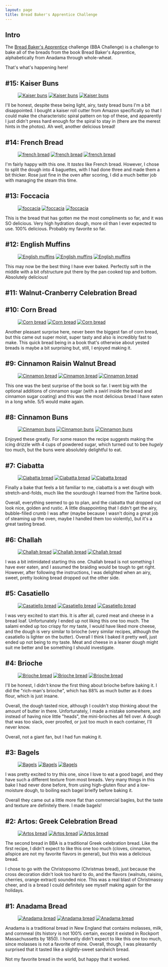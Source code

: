 ```yaml
---
layout: page
title: Bread Baker's Apprentice Challenge
---
```


## Intro

The [Bread Baker's Apprentice](https://pinchmysalt.com/the-bba-challenge/) challenge (BBA Challenge) is a challenge to bake all of the breads from the book Bread Baker's Apprentice, alphabetically from Anadama through whole-wheat.

That's what's happening here!

## #15: Kaiser Buns

<figure class="third">
  <a href="/images/pages/bba_challenge/kaiserbuns1.jpg"><img src="/images/pages/bba_challenge/kaiserbuns1.jpg" alt="Kaiser buns"></a>
  <a href="/images/pages/bba_challenge/kaiserbuns2.jpg"><img src="/images/pages/bba_challenge/kaiserbuns2.jpg" alt="Kaiser buns"></a>
  <a href="/images/pages/bba_challenge/kaiserbuns3.jpg"><img src="/images/pages/bba_challenge/kaiserbuns3.jpg" alt="Kaiser buns"></a>
</figure>

I'll be honest, despite these being light, airy, tasty bread buns I'm a bit disappointed.  I bought a kaiser roll cutter from Amazon specifically so that I could make the characteristic spiral pattern on top of these, and apparently I just didn't press hard enough for the spiral to stay in (there are the merest hints in the photos).  Ah well, another delicious bread!

## #14: French Bread
 
<figure class="third">
  <a href="/images/pages/bba_challenge/frenchbread1.jpg"><img src="/images/pages/bba_challenge/frenchbread1.jpg" alt="french bread"></a>
  <a href="/images/pages/bba_challenge/frenchbread2.jpg"><img src="/images/pages/bba_challenge/frenchbread2.jpg" alt="french bread"></a>
  <a href="/images/pages/bba_challenge/frenchbread3.jpg"><img src="/images/pages/bba_challenge/frenchbread3.jpg" alt="french bread"></a>
</figure>

I'm fairly happy with this one.  It *tastes* like French bread.  However, I chose to split the dough into 4 baguettes, with I had done three and made them a bit thicker.  Rose just fine in the oven after scoring, I did a much better job with managing the steam this time.

## #13: Foccacia

<figure class="third">
  <a href="/images/pages/bba_challenge/foccacia1.jpg"><img src="/images/pages/bba_challenge/foccacia1.jpg" alt="foccacia"></a>
  <a href="/images/pages/bba_challenge/foccacia2.jpg"><img src="/images/pages/bba_challenge/foccacia2.jpg" alt="foccacia"></a>
  <a href="/images/pages/bba_challenge/foccacia3.jpg"><img src="/images/pages/bba_challenge/foccacia3.jpg" alt="foccacia"></a>
</figure>

This is the bread that has gotten me the most compliments so far, and it was SO delicious.  Very high hydration dough, more oil than I ever expected to use.  100% delicious.  Probably my favorite so far.

## #12: English Muffins

<figure class="third">
  <a href="/images/pages/bba_challenge/englishmuffins1.jpg"><img src="/images/pages/bba_challenge/englishmuffins1.jpg" alt="English muffins"></a>
  <a href="/images/pages/bba_challenge/englishmuffins2.jpg"><img src="/images/pages/bba_challenge/englishmuffins2.jpg" alt="English muffins"></a>
  <a href="/images/pages/bba_challenge/englishmuffins3.jpg"><img src="/images/pages/bba_challenge/englishmuffins3.jpg" alt="English muffins"></a>
</figure>

This may now be the best thing I have ever baked.  Perfectly soft in the middle with a bit ofstructure put there by the pan cooked top and bottom.  Absolutely delicious!

## #11: Walnut-Cranberry Celebration Bread

## #10: Corn Bread

<figure class="third">
  <a href="/images/pages/bba_challenge/cornbread1.jpg"><img src="/images/pages/bba_challenge/cornbread1.jpg" alt="Corn bread"></a>
  <a href="/images/pages/bba_challenge/cornbread2.jpg"><img src="/images/pages/bba_challenge/cornbread2.jpg" alt="Corn bread"></a>
  <a href="/images/pages/bba_challenge/cornbread3.jpg"><img src="/images/pages/bba_challenge/cornbread3.jpg" alt="Corn bread"></a>
</figure>

Another pleasant surprise here, never been the biggest fan of corn bread, but this came out super moist, super tasty and also is incredibly fast to make.  This quick bread being in a book that's otherwise about yested breads is maybe a bit surprising but, still, I enjoyed making it.

## #9:  Cinnamon Raisin Walnut Bread

<figure class="third">
  <a href="/images/pages/bba_challenge/cinnamonbread1.jpg"><img src="/images/pages/bba_challenge/cinnamonbread1.jpg" alt="Cinnamon bread"></a>
  <a href="/images/pages/bba_challenge/cinnamonbread2.jpg"><img src="/images/pages/bba_challenge/cinnamonbread2.jpg" alt="Cinnamon bread"></a>
  <a href="/images/pages/bba_challenge/cinnamonbread3.jpg"><img src="/images/pages/bba_challenge/cinnamonbread3.jpg" alt="Cinnamon bread"></a>
</figure>

This one was the best surprise of the book so far.  I went big with the optional additions of cinnamon sugar (with a swirl inside the bread and cinnamon sugar coating) and this was the most delicious bread I have eaten in a long while.  5/5 would make again.

## #8: Cinnamon Buns

<figure class="third">
  <a href="/images/pages/bba_challenge/cinnamonbuns1.jpg"><img src="/images/pages/bba_challenge/cinnamonbuns1.jpg" alt="Cinnamon buns"></a>
  <a href="/images/pages/bba_challenge/cinnamonbuns2.jpg"><img src="/images/pages/bba_challenge/cinnamonbuns2.jpg" alt="Cinnamon buns"></a>
  <a href="/images/pages/bba_challenge/cinnamonbuns3.jpg"><img src="/images/pages/bba_challenge/cinnamonbuns3.jpg" alt="Cinnamon buns"></a>
</figure>

Enjoyed these greatly.  For some reason the recipe suggests making the icing drizzle with 4 cups of powdered sugar, which turned out to bee *hugely* too much, but the buns were absolutely delightful to eat.

## #7: Ciabatta

<figure class="third">
  <a href="/images/pages/bba_challenge/ciabatta1.jpg"><img src="/images/pages/bba_challenge/ciabatta1.jpg" alt="Ciabatta bread"></a>
  <a href="/images/pages/bba_challenge/ciabatta2.jpg"><img src="/images/pages/bba_challenge/ciabatta2.jpg" alt="Ciabatta bread"></a>
  <a href="/images/pages/bba_challenge/ciabatta3.jpg"><img src="/images/pages/bba_challenge/ciabatta3.jpg" alt="Ciabatta bread"></a>
</figure>

Finally a bake that feels a bit familiar to me, ciabatta is a wet dough with stretch-and-folds, much like the sourdough I learned from the Tartine book.

Overall, everything seemed to go to plan, and the ciabatta that dropped out look nice, golden and rustic.  A little disappointing that I didn't get the airy, bubble-filled crumb I was after (maybe because I wasn't doing a great job of steaming up the oven, maybe I handled them too violently), but it's a great tasting bread.

## #6: Challah

<figure class="third">
  <a href="/images/pages/bba_challenge/challah1.jpg"><img src="/images/pages/bba_challenge/challah1.jpg" alt="Challah bread"></a>
  <a href="/images/pages/bba_challenge/challah2.jpg"><img src="/images/pages/bba_challenge/challah2.jpg" alt="Challah bread"></a>
  <a href="/images/pages/bba_challenge/challah3.jpg"><img src="/images/pages/bba_challenge/challah3.jpg" alt="Challah bread"></a>
</figure>

I was a bit intimidated starting this one.  Challah bread is not something I have ever eaten, and I assumed the braiding would be tough to get right.  However, after following the instructions, I was delighted when an airy, sweet, pretty looking bread dropped out the other side.

## #5: Casatiello

<figure class="third">
  <a href="/images/pages/bba_challenge/casatiello1.jpg"><img src="/images/pages/bba_challenge/casatiello1.jpg" alt="Casatiello bread"></a>
  <a href="/images/pages/bba_challenge/casatiello2.jpg"><img src="/images/pages/bba_challenge/casatiello2.jpg" alt="Casatiello bread"></a>
  <a href="/images/pages/bba_challenge/casatiello3.jpg"><img src="/images/pages/bba_challenge/casatiello3.jpg" alt="Casatiello bread"></a>
</figure>

I was very excited to start this.  It is after all, cured meat and cheese in a bread loaf.  Unfortunately I ended up not liking this one too much.  The salami ended up too crispy for my taste, I would have liked more cheese, and the dough is very similar to brioche (very similar recipes, although the casatiello is lighter on the butter).  Overall I think I baked it pretty well, just ended up not being to my taste.  Meat and cheese in a leaner dough might suit me better and be something I should investigate.

## #4: Brioche

<figure class="third">
  <a href="/images/pages/bba_challenge/brioche1.jpg"><img src="/images/pages/bba_challenge/brioche1.jpg" alt="Brioche bread"></a>
  <a href="/images/pages/bba_challenge/brioche2.jpg"><img src="/images/pages/bba_challenge/brioche2.jpg" alt="Brioche bread"></a>
  <a href="/images/pages/bba_challenge/brioche3.jpg"><img src="/images/pages/bba_challenge/brioche3.jpg" alt="Brioche bread"></a>
</figure>

I'll be honest, I didn't know the first thing about brioche before baking it.  I did the "rich-man's brioche", which has 88% as much butter as it does flour, which is just insane.

Overall, the dough tasted nice, although I couldn't stop thinking about the amount of butter in there.  Unfortunately, I made a mistake somewhere, and instead of having nice little "heads", the mini-brioches all fell over.  A dough that was too slack, over proofed, or just too much in each container, I'll never know.

Overall, not a giant fan, but I had fun making it.

## #3: Bagels

<figure class="third">
  <a href="/images/pages/bba_challenge/bagels1.jpg"><img src="/images/pages/bba_challenge/bagels1.jpg" alt="Bagels"></a>
  <a href="/images/pages/bba_challenge/bagels2.jpg"><img src="/images/pages/bba_challenge/bagels2.jpg" alt="Bagels"></a>
  <a href="/images/pages/bba_challenge/bagels3.jpg"><img src="/images/pages/bba_challenge/bagels3.jpg" alt="Bagels"></a>
</figure>

I was pretty excited to try this one, since I love to eat a good bagel, and they have such a different texture from most breads.  Very many things in this bake I had never done before, from using high-gluten flour and a low-moisture dough, to boiling each bagel brielfy before baking it.

Overall they came out a little more flat than commercial bagles, but the taste and texture are definitely there.  I made bagels!

## #2: Artos:  Greek Celebration Bread

<figure class="third">
  <a href="/images/pages/bba_challenge/artos1.jpg"><img src="/images/pages/bba_challenge/artos1.jpg" alt="Artos bread"></a>
  <a href="/images/pages/bba_challenge/artos2.jpg"><img src="/images/pages/bba_challenge/artos2.jpg" alt="Artos bread"></a>
  <a href="/images/pages/bba_challenge/artos3.jpg"><img src="/images/pages/bba_challenge/artos3.jpg" alt="Artos bread"></a>
</figure>

The second bread in BBA is a traditional Greek celebration bread.  Like the first recipe, I didn't expect to like this one too much (cloves, cinnamon, allspice are not my favorite flavors in general), but this was a delicious bread.

I chose to go with the Christopsomo (Christmas bread), just because the cross decoration didn't look too hard to do, and the flavors (walnuts, raisins, cherries, orange extract) sounded nice.  This was a real blast of Christmassy cheer, and is a bread I could definitely see myself making again for the holidays.

## #1: Anadama Bread

<figure class="third">
  <a href="/images/pages/bba_challenge/anadama1.jpg"><img src="/images/pages/bba_challenge/anadama1.jpg" alt="Anadama bread"></a>
  <a href="/images/pages/bba_challenge/anadama2.jpg"><img src="/images/pages/bba_challenge/anadama2.jpg" alt="Anadama bread"></a>
  <a href="/images/pages/bba_challenge/anadama3.jpg"><img src="/images/pages/bba_challenge/anadama3.jpg" alt="Anadama bread"></a>
</figure>

Anadama is a traditional bread in  New England that contains molasses, milk, and cornmeal (its history is not 100% certain, except it existed in Rockport Massachussetts by 1850).  I honestly didn't expect to like this one too much, since molasses is not a favorite of mine.  Overall, though, I was pleasantly surprised that it tasted like a slightly-sweet sandwich bread.

Not my favorite bread in the world, but happy that it worked.


